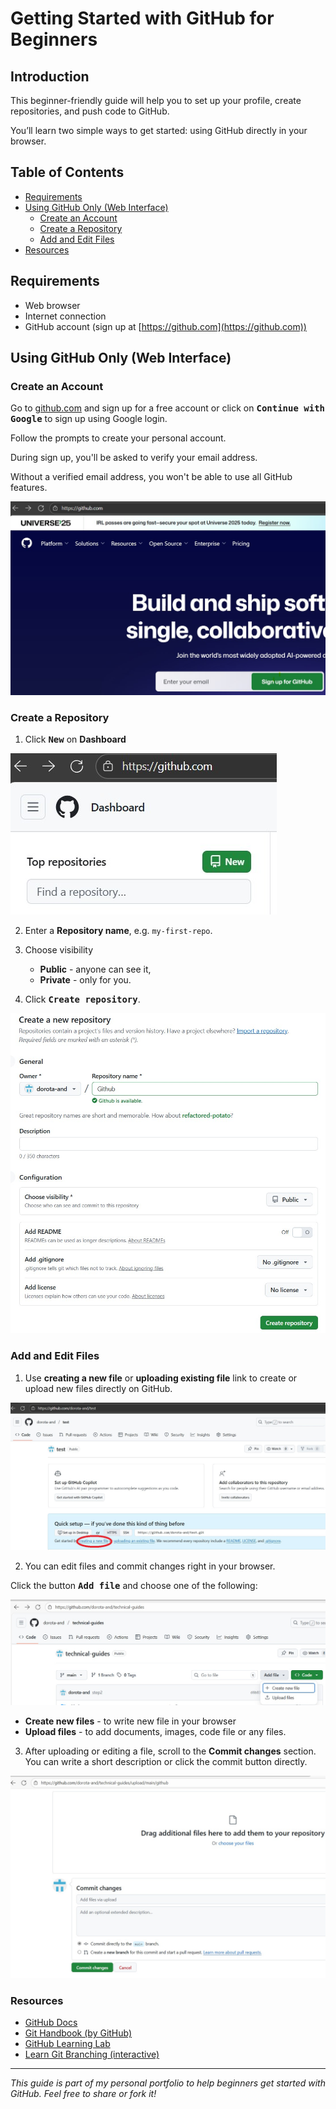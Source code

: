 # Getting Started with GitHub for Beginners

## Introduction

This beginner-friendly guide will help you to set up your profile, create repositories, and push code to GitHub.

You’ll learn two simple ways to get started: using GitHub directly in your browser.

## Table of Contents

- [Requirements](#requirements)
- [Using GitHub Only (Web Interface)](#using-github-only-web-interface)
  - [Create an Account](#create-an-account)
  - [Create a Repository](#create-a-repository)
  - [Add and Edit Files](#add-and-edit-files)
- [Resources](#resources)


## Requirements
- Web browser
- Internet connection
- GitHub account (sign up at [https://github.com](https://github.com))  

## Using GitHub Only (Web Interface)

### Create an Account

Go to [github.com](https://github.com) and sign up for a free account or click on <kbd>**Continue with Google**</kbd> to sign up using Google login.

 Follow the prompts to create your personal account.


During sign up, you'll be asked to verify your email address.

 Without a verified email address, you won't be able to use all GitHub features.


<kbd>![Sign up](img/sign_up.jpg)</kbd> 

### Create a Repository

1. Click <kbd>**New**</kbd> on **Dashboard**


<kbd>![New Repo](img/new_repo.jpg)</kbd>

2. Enter a **Repository name**, e.g. `my-first-repo`.

3. Choose visibility 
   - **Public** - anyone can see it,
   - **Private** - only for you. 

4. Click <kbd>**Create repository**</kbd>.

<kbd>![New Repo 2](img/new_repo2.jpg)</kbd>

### Add and Edit Files

1. Use **creating a new file** or **uploading existing file** link to create or upload new files directly on GitHub.  

<kbd>![New file](img/new_file.jpg)</kbd>

2. You can edit files and commit changes right in your browser.

Click the button <kbd>**Add file**</kbd> and choose one of the following:

<kbd>![New Repo](img/new_file2.jpg)</kbd>
  - **Create new files** - to write new file in your browser
  - **Upload files** - to add documents, images, code file or any  files. 
 
 3. After uploading or editing a file, scroll to the **Commit changes** section.  
You can write a short description or click the commit button directly.


 <kbd>![Commit changes](img/commit_changes.jpg)</kbd>



### Resources

- [GitHub Docs](https://docs.github.com/)
- [Git Handbook (by GitHub)](https://guides.github.com/introduction/git-handbook/)
- [GitHub Learning Lab](https://lab.github.com/)
- [Learn Git Branching (interactive)](https://learngitbranching.js.org/)

---
*This guide is part of my personal portfolio to help beginners get started with GitHub. Feel free to share or fork it!*






